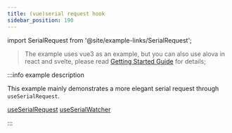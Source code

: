 ```yaml
---
title: (vue)serial request hook
sidebar_position: 190
---
```


import SerialRequest from '@site/example-links/SerialRequest';

> The example uses vue3 as an example, but you can also use alova in react and svelte, please read [Getting Started Guide](/tutorial/getting-started) for details;

<SerialRequest></SerialRequest>

:::info example description

This example mainly demonstrates a more elegant serial request through `useSerialRequest`.

[useSerialRequest](/tutorial/strategy/useSerialRequest)
[useSerialWatcher](/tutorial/strategy/useSerialWatcher)

:::
